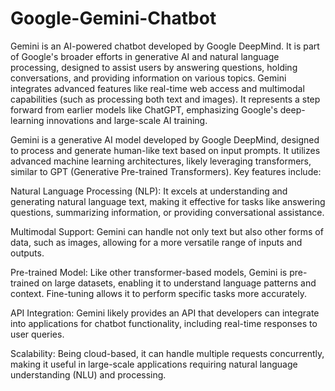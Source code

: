# Google-Gemini-Chatbot

Gemini is an AI-powered chatbot developed by Google DeepMind. It is part of Google's broader efforts in generative AI and natural language processing, designed to assist users by answering questions, holding conversations, and providing information on various topics. Gemini integrates advanced features like real-time web access and multimodal capabilities (such as processing both text and images). It represents a step forward from earlier models like ChatGPT, emphasizing Google's deep-learning innovations and large-scale AI training.

Gemini is a generative AI model developed by Google DeepMind, designed to process and generate human-like text based on input prompts. It utilizes advanced machine learning architectures, likely leveraging transformers, similar to GPT (Generative Pre-trained Transformers). Key features include:

Natural Language Processing (NLP): It excels at understanding and generating natural language text, making it effective for tasks like answering questions, summarizing information, or providing conversational assistance.

Multimodal Support: Gemini can handle not only text but also other forms of data, such as images, allowing for a more versatile range of inputs and outputs.

Pre-trained Model: Like other transformer-based models, Gemini is pre-trained on large datasets, enabling it to understand language patterns and context. Fine-tuning allows it to perform specific tasks more accurately.

API Integration: Gemini likely provides an API that developers can integrate into applications for chatbot functionality, including real-time responses to user queries.

Scalability: Being cloud-based, it can handle multiple requests concurrently, making it useful in large-scale applications requiring natural language understanding (NLU) and processing.







